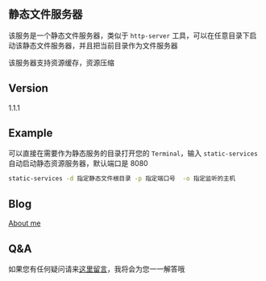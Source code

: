 ## 静态文件服务器

该服务是一个静态文件服务器，类似于 `http-server` 工具，可以在任意目录下启动该静态文件服务器，并且把当前目录作为文件服务器

该服务器支持资源缓存，资源压缩

## Version

1.1.1

## Example

可以直接在需要作为静态服务的目录打开您的 `Terminal`，输入 `static-services` 自动启动静态资源服务器，默认端口是 8080

```sh
static-services -d 指定静态文件根目录 -p 指定端口号  -o 指定监听的主机
```

## Blog

[About me](http://chengyuming.cn/)

## Q&A

如果您有任何疑问请来[这里留言](http://chengyuming.cn/views/basis/command.html)，我将会为您一一解答哦
